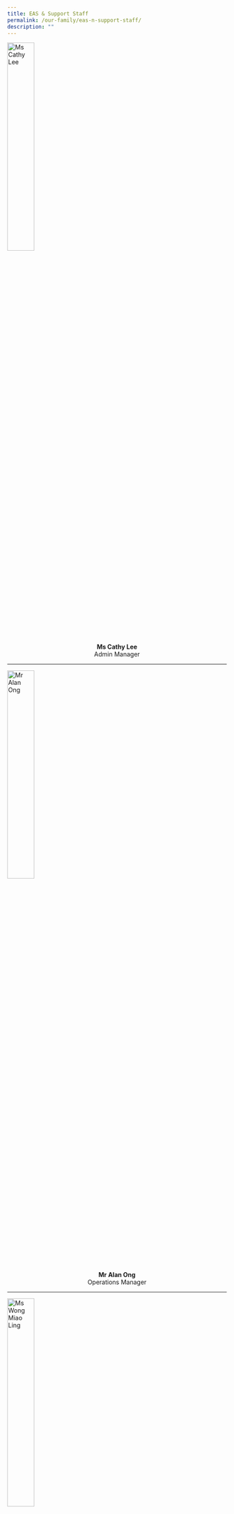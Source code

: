 ```yaml
---
title: EAS & Support Staff
permalink: /our-family/eas-n-support-staff/
description: ""
---
```

<style>  
img {  
  display: block;  
  margin-left: auto;  
  margin-right: auto;  
}  
</style>  
<body><img src="/images/Ms%20Cathy%20Lee.jpg" alt="Ms Cathy Lee" style="width:35%;">  
  
</body>

<p style="text-align:center;"><strong>Ms Cathy Lee<br></strong>Admin Manager<br></p>

---

<style>  
img {  
  display: block;  
  margin-left: auto;  
  margin-right: auto;  
}  
</style>  
<body><img src="/images/Mr%20Alan%20Ong.jpg" alt="Mr Alan Ong" style="width:35%;">  
  
</body>

<p style="text-align:center;"><strong>Mr Alan Ong<br></strong>Operations Manager<br></p>

---

<style>  
img {  
  display: block;  
  margin-left: auto;  
  margin-right: auto;  
}  
</style>  
<body><img src="/images/Ms%20Wong%20Miao%20Ling.jpg" alt="Ms Wong Miao Ling" style="width:35%;">  
  
</body>

<p style="text-align:center;"><strong>Ms Wong Miao Ling<br></strong>Admin Executive<br></p>

---

<style>  
img {  
  display: block;  
  margin-left: auto;  
  margin-right: auto;  
}  
</style>  
<body><img src="/images/naqiah.jpg" alt="Mdm Naqiah" style="width:35%;">  
  
</body>

<p style="text-align:center;"><strong>Mdm Naqiah<br></strong>Admin Executive<br></p>

---

<style>  
img {  
  display: block;  
  margin-left: auto;  
  margin-right: auto;  
}  
</style>  
<body><img src="/images/Mdm%20Hayati%20Abdul%20Kadir.jpg" alt="Mdm Haryati" style="width:35%;">  
  
</body>

<p style="text-align:center;"><strong>Mdm Haryati<br></strong>Corporate Support Officer<br></p>

---

<style>  
img {  
  display: block;  
  margin-left: auto;  
  margin-right: auto;  
}  
</style>  
<body><img src="/images/Ms%20Low%20Lee%20Kheng.jpg" alt="Ms Low Lee Kheng" style="width:35%;">  
  
</body>

<p style="text-align:center;"><strong>Ms Low Lee Kheng<br></strong>Corporate Support Officer<br></p>

---

<style>  
img {  
  display: block;  
  margin-left: auto;  
  margin-right: auto;  
}  
</style>  
<body><img src="/images/J%20Durgeshwari.jpg" alt="Ms Durgeshwari" style="width:35%;">  
  
</body>

<p style="text-align:center;"><strong>Ms Durgeshwari<br></strong>Admin Manager<br></p>

---

<style>  
img {  
  display: block;  
  margin-left: auto;  
  margin-right: auto;  
}  
</style>  
<body><img src="/images/Mdm%20Lee%20Lee%20Yen.jpg" alt="Mdm Lee Lee Yen" style="width:35%;">  
  
</body>

<p style="text-align:center;"><strong>Mdm Lee Lee Yen<br></strong>Operations Support Officer<br></p>

---

<style>  
img {  
  display: block;  
  margin-left: auto;  
  margin-right: auto;  
}  
</style>  
<body><img src="/images/Mr%20Mohamed%20Junaidy%20Bin%20Mohamed%20Hameed.jpg" alt="Mr Junaidy" style="width:35%;">  
  
</body>

<p style="text-align:center;"><strong>Mr Junaidy<br></strong>Operations Support Officer<br></p>

---

<style>  
img {  
  display: block;  
  margin-left: auto;  
  margin-right: auto;  
}  
</style>  
<body><img src="/images/Mdm%20Goo%20Ah%20Hwa.jpg" alt="Ms Goo Ah Hwa" style="width:35%;">  
  
</body>

<p style="text-align:center;"><strong>Ms Goo Ah Hwa<br></strong>Operations Support Officer<br></p>

---

<style>  
img {  
  display: block;  
  margin-left: auto;  
  margin-right: auto;  
}  
</style>  
<body><img src="/images/Mr%20Tan%20Kheng%20Hock.jpg" alt="Mr William Tan" style="width:35%;">  
  
</body>

<p style="text-align:center;"><strong>Mr William Tan<br></strong>Operations Support Officer<br></p>

---

<style>  
img {  
  display: block;  
  margin-left: auto;  
  margin-right: auto;  
}  
</style>  
<body><img src="/images/saadiah.jpg" alt="Mdm Saadiah" style="width:35%;">  
  
</body>

<p style="text-align:center;"><strong>Mdm Saadiah<br></strong>Operations Support Officer<br></p>

---

<style>  
img {  
  display: block;  
  margin-left: auto;  
  margin-right: auto;  
}  
</style>  
<body><img src="/images/Mdm%20Lim%20Ah%20Mui%20Linda.jpg" alt="Mdm Linda Lim" style="width:35%;">  
  
</body>

<p style="text-align:center;"><strong>Mdm Linda Lim<br></strong>Relief Executive<br></p>

---

<style>  
img {  
  display: block;  
  margin-left: auto;  
  margin-right: auto;  
}  
</style>  
<body><img src="/images/Ms%20Lim%20Ainie.jpg" alt="Mdm Lim Ainie" style="width:35%;">  
  
</body>

<p style="text-align:center;"><strong>Mdm Lim Ainie<br></strong>Operations Support Officer<br></p>

---

<style>  
img {  
  display: block;  
  margin-left: auto;  
  margin-right: auto;  
}  
</style>  
<body><img src="/images/Mdm%20Rokiah.jpg" alt="Mdm Rokiah" style="width:35%;">  
  
</body>

<p style="text-align:center;"><strong>Mdm Rokiah<br></strong>Operations Support Officer<br></p>

---

<style>  
img {  
  display: block;  
  margin-left: auto;  
  margin-right: auto;  
}  
</style>  
<body><img src="/images/toh%20xue%20li.jpg" alt="Mdm Toh Xue Li" style="width:35%;">  
  
</body>

<p style="text-align:center;"><strong>Mdm Toh Xue Li<br></strong>AED<br>(SCHOOL COUNSELLOR)<br></p>

---

<style>  
img {  
  display: block;  
  margin-left: auto;  
  margin-right: auto;  
}  
</style>  
<body><img src="/images/Siti%20zulaiha.jpg" alt="Ms Siti Zulaiha" style="width:35%;">  
  
</body>

<p style="text-align:center;"><strong>Ms Siti Zulaiha<br></strong>AED<br>(Learning & Behavioral Support)<br></p>

---

<style>  
img {  
  display: block;  
  margin-left: auto;  
  margin-right: auto;  
}  
</style>  
<body><img src="/images/Mdm%20Ridiana%20binte%20Suparman.jpg" alt="Mdm Ridiana Binte Suparman" style="width:35%;">  
  
</body>

<p style="text-align:center;"><strong>Mdm Ridiana Binte Suparman<br></strong>AED<br>(Learning & Behavioral Support)</p>

---

<style>  
img {  
  display: block;  
  margin-left: auto;  
  margin-right: auto;  
}  
</style>  
<body><img src="/images/iskandar.jpg" alt="Mr Iskandar" style="width:35%;">  
  
</body>

<p style="text-align:center;"><strong>Mr Iskandar<br></strong>ICT Associate<br></p>

---

<style>  
img {  
  display: block;  
  margin-left: auto;  
  margin-right: auto;  
}  
</style>  
<body><img src="/images/muru%20new.jpg" alt="Mr Muru" style="width:35%;">  
  
</body>

<p style="text-align:center;"><strong>Mr Muru<br></strong>Desktop Engineer<br></p>

---

<style>  
img {  
  display: block;  
  margin-left: auto;  
  margin-right: auto;  
}  
</style>  
<body><img src="/images/mr%20tay%20yu%20han.jpg" alt="Mr Tay Yu Han" style="width:35%;">  
  
</body>

<p style="text-align:center;"><strong>Mr Tay Yu Han<br></strong>Desktop Engineer<br></p>
